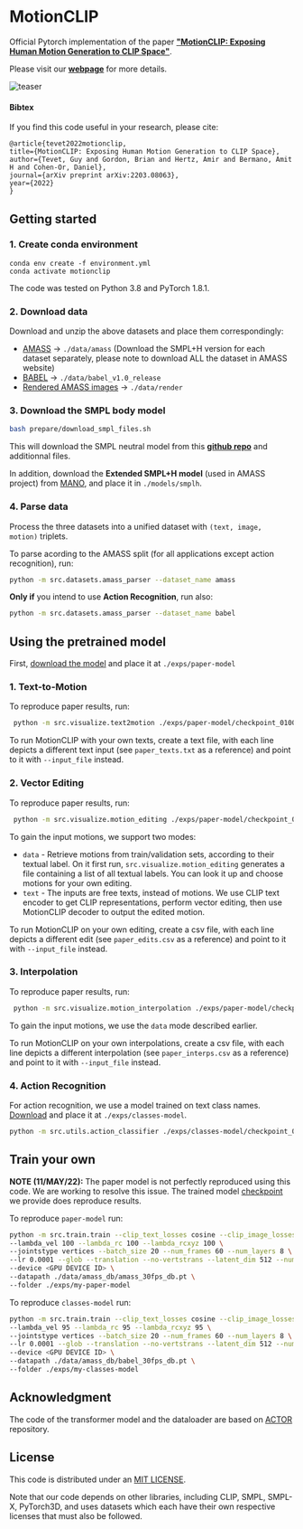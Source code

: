 # MotionCLIP

Official Pytorch implementation of the paper [**"MotionCLIP: Exposing Human Motion Generation to CLIP Space"**](http://arxiv.org/abs/2203.08063).

Please visit our [**webpage**](https://guytevet.github.io/motionclip-page/) for more details.

![teaser](visuals/clouds_white_bg.png)

#### Bibtex
If you find this code useful in your research, please cite:

```
@article{tevet2022motionclip,
title={MotionCLIP: Exposing Human Motion Generation to CLIP Space},
author={Tevet, Guy and Gordon, Brian and Hertz, Amir and Bermano, Amit H and Cohen-Or, Daniel},
journal={arXiv preprint arXiv:2203.08063},
year={2022}
}
```

## Getting started
### 1. Create conda environment

```
conda env create -f environment.yml
conda activate motionclip
```

The code was tested on Python 3.8 and PyTorch 1.8.1.

### 2. Download data

Download and unzip the above datasets and place them correspondingly:
* [AMASS](https://amass.is.tue.mpg.de/) -> `./data/amass` (Download the SMPL+H version for each dataset separately, please note to download ALL the dataset in AMASS website)
* [BABEL](https://babel.is.tue.mpg.de/) -> `./data/babel_v1.0_release`
* [Rendered AMASS images](https://drive.google.com/file/d/1F8VLY4AC2XPaV3DqKZefQJNWn4KY2z_c/view?usp=sharing) -> `./data/render`

### 3. Download the SMPL body model

```bash
bash prepare/download_smpl_files.sh
```
This will download the SMPL neutral model from this [**github repo**](https://github.com/classner/up/blob/master/models/3D/basicModel_neutral_lbs_10_207_0_v1.0.0.pkl) and additionnal files.

In addition, download the **Extended SMPL+H model** (used in AMASS project) from [MANO](https://mano.is.tue.mpg.de/), and place it in `./models/smplh`.

### 4. Parse data
Process the three datasets into a unified dataset with `(text, image, motion)` triplets.

To parse acording to the AMASS split (for all applications except action recognition), run:
```bash
python -m src.datasets.amass_parser --dataset_name amass
```

**Only if** you intend to use **Action Recognition**, run also:
```bash
python -m src.datasets.amass_parser --dataset_name babel
```

## Using the pretrained model

First, [download the model](https://drive.google.com/file/d/1VTIN0kJd2-0NW1sKckKgXddwl4tFZVDp/view?usp=sharing) and place it at `./exps/paper-model`

### 1. Text-to-Motion

To reproduce paper results, run:
```bash
 python -m src.visualize.text2motion ./exps/paper-model/checkpoint_0100.pth.tar --input_file assets/paper_texts.txt
```

To run MotionCLIP with your own texts, create a text file, with each line depicts a different text input (see `paper_texts.txt` as a reference) and point to it with `--input_file` instead.


### 2. Vector Editing

To reproduce paper results, run:
```bash
 python -m src.visualize.motion_editing ./exps/paper-model/checkpoint_0100.pth.tar --input_file assets/paper_edits.csv
```

To gain the input motions, we support two modes:
* `data` - Retrieve motions from train/validation sets, according to their textual label. On it first run, `src.visualize.motion_editing` generates a file containing a list of all textual labels. You can look it up and choose motions for your own editing.
* `text` - The inputs are free texts, instead of motions. We use CLIP text encoder to get CLIP representations, perform vector editing, then use MotionCLIP decoder to output the edited motion.

To run MotionCLIP on your own editing, create a csv file, with each line depicts a different edit (see `paper_edits.csv` as a reference) and point to it with `--input_file` instead.

### 3. Interpolation

To reproduce paper results, run:
```bash
 python -m src.visualize.motion_interpolation ./exps/paper-model/checkpoint_0100.pth.tar --input_file assets/paper_interps.csv
```

To gain the input motions, we use the `data` mode described earlier.

To run MotionCLIP on your own interpolations, create a csv file, with each line depicts a different interpolation (see `paper_interps.csv` as a reference) and point to it with `--input_file` instead.


### 4. Action Recognition

For action recognition, we use a model trained on text class names. [Download](https://drive.google.com/file/d/1koQMhpqmoffIB0C0P99a8l23YLGfthJ4/view?usp=sharing) and place it at `./exps/classes-model`.
 
```bash
python -m src.utils.action_classifier ./exps/classes-model/checkpoint_0200.pth.tar
```



## Train your own

**NOTE (11/MAY/22):** 
The paper model is not perfectly reproduced using this code. We are working to resolve this issue. 
The trained model [checkpoint](https://drive.google.com/file/d/1VTIN0kJd2-0NW1sKckKgXddwl4tFZVDp/view?usp=sharing) we provide does reproduce results.

To reproduce `paper-model` run:
```bash
python -m src.train.train --clip_text_losses cosine --clip_image_losses cosine --pose_rep rot6d \
--lambda_vel 100 --lambda_rc 100 --lambda_rcxyz 100 \
--jointstype vertices --batch_size 20 --num_frames 60 --num_layers 8 \
--lr 0.0001 --glob --translation --no-vertstrans --latent_dim 512 --num_epochs 100 --snapshot 10 \
--device <GPU DEVICE ID> \
--datapath ./data/amass_db/amass_30fps_db.pt \
--folder ./exps/my-paper-model
```

To reproduce `classes-model` run:
```bash
python -m src.train.train --clip_text_losses cosine --clip_image_losses cosine --pose_rep rot6d \
--lambda_vel 95 --lambda_rc 95 --lambda_rcxyz 95 \
--jointstype vertices --batch_size 20 --num_frames 60 --num_layers 8 \
--lr 0.0001 --glob --translation --no-vertstrans --latent_dim 512 --num_epochs 200 --snapshot 10 \
--device <GPU DEVICE ID> \
--datapath ./data/amass_db/babel_30fps_db.pt \
--folder ./exps/my-classes-model
```

## Acknowledgment

The code of the transformer model and the dataloader are based on [ACTOR](https://github.com/Mathux/ACTOR) repository. 

## License
This code is distributed under an [MIT LICENSE](LICENSE).

Note that our code depends on other libraries, including CLIP, SMPL, SMPL-X, PyTorch3D, and uses datasets which each have their own respective licenses that must also be followed.
